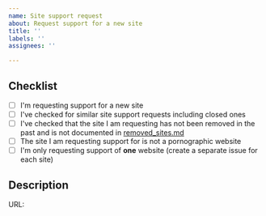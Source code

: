 ```yaml
---
name: Site support request
about: Request support for a new site
title: ''
labels: ''
assignees: ''

---
```


<!--

######################################################################
  WARNING!
  IGNORING THE FOLLOWING TEMPLATE WILL RESULT IN ISSUE CLOSED AS INCOMPLETE
######################################################################

-->

## Checklist
<!--
Put x into all boxes (like this [x]) once you have completed what they say.
Make sure complete everything in the checklist.
-->

- [ ] I'm requesting support for a new site
- [ ] I've checked for similar site support requests including closed ones
- [ ] I've checked that the site I am requesting has not been removed in the past and is not documented in [removed_sites.md](https://github.com/sherlock-project/sherlock/blob/master/removed_sites.md)
- [ ] The site I am requesting support for is not a pornographic website
- [ ] I'm only requesting support of **one** website (create a separate issue for each site)

## Description
<!--
Provide the url to the website and the name of the website.
If there is anything else you want to mention regarding the site support request include that in this section.
-->

URL:
